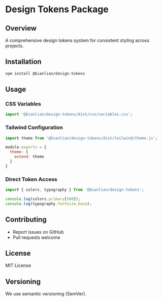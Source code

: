 # Design Tokens Package

## Overview
A comprehensive design tokens system for consistent styling across projects.

## Installation
```bash
npm install @bianlian/design-tokens
```

## Usage

### CSS Variables
```javascript
import '@bianlian/design-tokens/dist/css/variables.css';
```

### Tailwind Configuration
```javascript
import theme from '@bianlian/design-tokens/dist/tailwind/theme.js';

module.exports = {
  theme: {
    extend: theme
  }
}
```

### Direct Token Access
```javascript
import { colors, typography } from '@bianlian/design-tokens';

console.log(colors.primary[500]);
console.log(typography.fontSize.base);
```

## Contributing
- Report issues on GitHub
- Pull requests welcome

## License
MIT License

## Versioning
We use semantic versioning (SemVer).